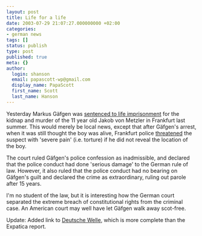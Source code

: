 ```yaml
---
layout: post
title: Life for a life
date: 2003-07-29 21:07:27.000000000 +02:00
categories:
- german news
tags: []
status: publish
type: post
published: true
meta: {}
author:
  login: shanson
  email: papascott-wp@gmail.com
  display_name: PapaScott
  first_name: Scott
  last_name: Hanson
---
```

<p>Yesterday Markus Gäfgen was <a href="http://www.expatica.com/germanymain.asp?pad=190,205,&amp;item_id=33079">sentenced to life imprisonment</a> for the kidnap and murder of the 11 year old Jakob von Metzler in Frankfurt last summer. This would merely be local news, except that after Gäfgen's arrest, when it was still thought the boy was alive, Frankfurt police <a title="Deutsche Welle: Germany" href="http://www.dw-world.de/english/0,3367,1432_A_936126_1_A,00.html">threatened</a> the suspect with 'severe pain' (i.e. torture) if he did not reveal the location of the boy.</p>
<p>The court ruled Gäfgen's police confession as inadmissible, and declared that the police conduct had done 'serious damage' to the German rule of law. However, it also ruled that the police conduct had no bearing on Gäfgen's guilt and declared the crime as extraordinary, ruling out parole after 15 years. </p>
<p>I'm no student of the law, but it is interesting how the German court separated the extreme breach of constitutional rights from the criminal case. An American court may well have let Gäfgen walk away scot-free.</p>
<p>Update: Added link to <a title="Deutsche Welle: Killer Convicted, Police Under Fire for Torture" href="http://www.dw-world.de/english/0,3367,1432_A_936126_1_A,00.html">Deutsche Welle</a>, which is more complete than the Expatica report.</p>
